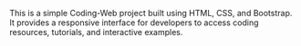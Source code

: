 This is a simple Coding-Web project built using HTML, CSS, and Bootstrap. It provides a responsive interface for developers to access coding resources, tutorials, and interactive examples.
